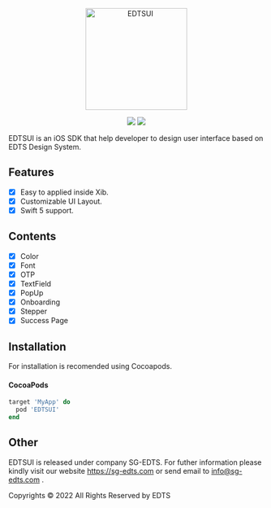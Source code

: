 <p align="center">
<img src="https://i.postimg.cc/rshx3FKM/Enterprise-Digital-Technology-Services-EDTS.png" alt="EDTSUI" title="EDTSUI" width="200"/>
</p>

<p align="center">
<a href="https://cocoapods.org/pods/EDTSUI"><img src="https://img.shields.io/cocoapods/v/EDTSUI.svg?style=flat"></a>
<a href="https://cocoapods.org/pods/EDTSUI"><img src="https://img.shields.io/cocoapods/p/EDTSUI.svg?style=flat"></a>
</p>

EDTSUI is an iOS SDK that help developer to design user interface based on EDTS Design System. 

## Features

- [x] Easy to applied inside Xib.
- [x] Customizable UI Layout.
- [x] Swift 5 support.

## Contents

- [x] Color
- [x] Font
- [x] OTP
- [x] TextField
- [x] PopUp
- [x] Onboarding
- [x] Stepper
- [x] Success Page

## Installation

For installation is recomended using Cocoapods.

#### CocoaPods

```ruby
target 'MyApp' do
  pod 'EDTSUI'
end
```

## Other

EDTSUI is released under company SG-EDTS. For futher information please kindly visit our website https://sg-edts.com or send email to info@sg-edts.com .

Copyrights © 2022 All Rights Reserved by EDTS
